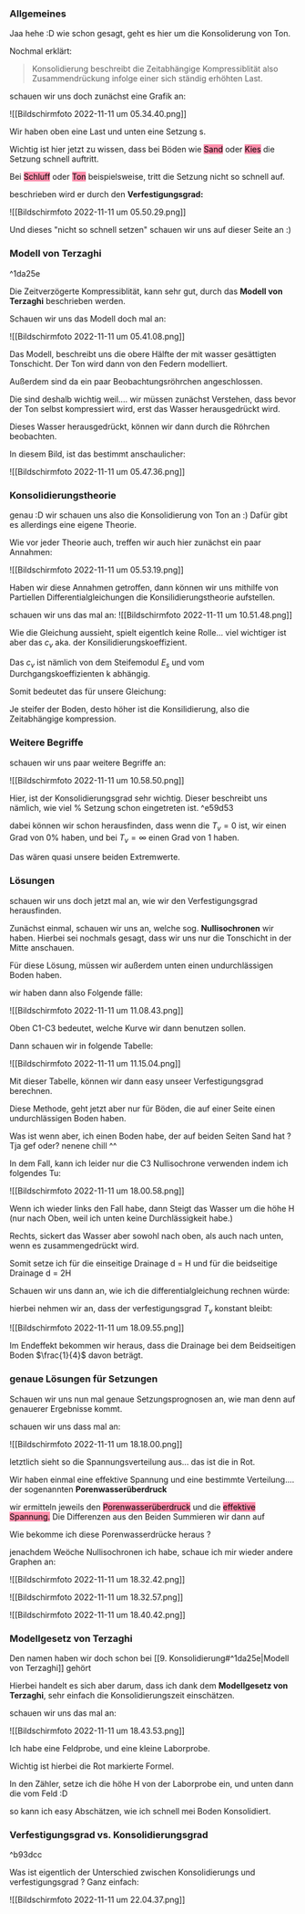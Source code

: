 ### Allgemeines
Jaa hehe :D wie schon gesagt, geht es hier um die Konsoliderung von Ton.

Nochmal erklärt:

>Konsolidierung beschreibt die Zeitabhängige Kompressiblität also Zusammendrückung infolge einer sich ständig erhöhten Last.

schauen wir uns doch zunächst eine Grafik an:

![[Bildschirm­foto 2022-11-11 um 05.34.40.png]]

Wir haben oben eine Last und unten eine Setzung s.

Wichtig ist hier jetzt zu wissen, dass bei Böden wie <mark style="background: #FF5582A6;">Sand</mark> oder <mark style="background: #FF5582A6;">Kies</mark> die Setzung schnell auftritt.

Bei <mark style="background: #FF5582A6;">Schluff</mark> oder <mark style="background: #FF5582A6;">Ton</mark> beispielsweise, tritt die Setzung nicht so schnell auf.

beschrieben wird er durch den **Verfestigungsgrad:**

![[Bildschirm­foto 2022-11-11 um 05.50.29.png]]

Und dieses "nicht so schnell setzen" schauen wir uns auf dieser Seite an :)

### Modell von Terzaghi

^1da25e

Die Zeitverzögerte Kompressiblität, kann sehr gut, durch das **Modell von Terzaghi** beschrieben werden.

Schauen wir uns das Modell doch mal an:

![[Bildschirm­foto 2022-11-11 um 05.41.08.png]]

Das Modell, beschreibt uns die obere Hälfte der mit wasser gesättigten Tonschicht. Der Ton wird dann von den Federn modelliert.

Außerdem sind da ein paar Beobachtungsröhrchen angeschlossen.

Die sind deshalb wichtig weil.... wir müssen zunächst Verstehen, dass bevor der Ton selbst kompressiert wird, erst das Wasser herausgedrückt wird. 

Dieses Wasser herausgedrückt, können wir dann durch die Röhrchen beobachten.

In diesem Bild, ist das bestimmt anschaulicher:

![[Bildschirm­foto 2022-11-11 um 05.47.36.png]]

### Konsolidierungstheorie
genau :D wir schauen uns also die Konsolidierung von Ton an :) Dafür gibt es allerdings eine eigene Theorie.

Wie vor jeder Theorie auch, treffen wir auch hier zunächst ein paar Annahmen:

![[Bildschirm­foto 2022-11-11 um 05.53.19.png]]

Haben wir diese Annahmen getroffen, dann können wir uns mithilfe von Partiellen Differentialgleichungen die Konsilidierungstheorie aufstellen.

schauen wir uns das mal an:
![[Bildschirm­foto 2022-11-11 um 10.51.48.png]]

Wie die Gleichung aussieht, spielt eigentlch keine Rolle... viel wichtiger ist aber das $c_v$ aka. der Konsilidierungskoeffizient.

Das $c_v$ ist nämlich von dem Steifemodul $E_s$ und vom Durchgangskoeffizienten k abhängig.

Somit bedeutet das für unsere Gleichung:

Je steifer der Boden, desto höher ist die Konsilidierung, also die Zeitabhängige kompression.

### Weitere Begriffe
schauen wir uns paar weitere Begriffe an:

![[Bildschirm­foto 2022-11-11 um 10.58.50.png]]

Hier, ist der Konsolidierungsgrad sehr wichtig. Dieser beschreibt uns nämlich, wie viel % Setzung schon eingetreten ist. ^e59d53

dabei können wir schon herausfinden, dass wenn die $T_v = 0$ ist, wir einen Grad von 0% haben, und bei $T_v = \infty$ einen Grad von 1 haben.

Das wären quasi unsere beiden Extremwerte.

### Lösungen
schauen wir uns doch jetzt mal an, wie wir den Verfestigungsgrad herausfinden.

Zunächst einmal, schauen wir uns an, welche sog. **Nullisochronen** wir haben. Hierbei sei nochmals gesagt, dass wir uns nur die Tonschicht in der Mitte anschauen.

Für diese Lösung, müssen wir außerdem unten einen undurchlässigen Boden haben.

wir haben dann also Folgende fälle:

![[Bildschirm­foto 2022-11-11 um 11.08.43.png]]

Oben C1-C3 bedeutet, welche Kurve wir dann benutzen sollen.

Dann schauen wir in folgende Tabelle:

![[Bildschirm­foto 2022-11-11 um 11.15.04.png]]

Mit dieser Tabelle, können wir dann easy unseer Verfestigungsgrad berechnen.

Diese Methode, geht jetzt aber nur für Böden, die auf einer Seite einen undurchlässigen Boden haben.

Was ist wenn aber, ich einen Boden habe, der auf beiden Seiten Sand hat ? Tja gef oder? nenene chill ^^

In dem Fall, kann ich leider nur die C3 Nullisochrone verwenden indem ich folgendes Tu:

![[Bildschirm­foto 2022-11-11 um 18.00.58.png]]

Wenn ich wieder links den Fall habe, dann Steigt das Wasser um die höhe H (nur nach Oben, weil ich unten keine Durchlässigkeit habe.)

Rechts, sickert das Wasser aber sowohl nach oben, als auch nach unten, wenn es zusammengedrückt wird.

Somit setze ich für die einseitige Drainage d = H und für die beidseitige Drainage d = 2H

Schauen wir uns dann an, wie ich die differentialgleichung rechnen würde:

hierbei nehmen wir an, dass der verfestigungsgrad $T_v$ konstant bleibt:

![[Bildschirm­foto 2022-11-11 um 18.09.55.png]]

Im Endeffekt bekommen wir heraus, dass die Drainage bei dem Beidseitigen Boden $\frac{1}{4}$ davon beträgt.

### genaue Lösungen für Setzungen

Schauen wir uns nun mal genaue Setzungsprognosen an, wie man denn auf genauerer Ergebnisse kommt.

schauen wir uns dass mal an:

![[Bildschirm­foto 2022-11-11 um 18.18.00.png]]

letztlich sieht so die Spannungsverteilung aus... das ist die in Rot.


Wir haben einmal eine effektive Spannung und eine bestimmte Verteilung.... der sogenannten **Porenwasserüberdruck**

wir ermitteln jeweils den <mark style="background: #FF5582A6;">Porenwasserüberdruck</mark> und die <mark style="background: #FF5582A6;">effektive Spannung.</mark> Die Differenzen aus den Beiden Summieren wir dann auf

Wie bekomme ich diese Porenwasserdrücke heraus ?

jenachdem Weöche Nullisochronen ich habe, schaue ich mir wieder andere Graphen an:

![[Bildschirm­foto 2022-11-11 um 18.32.42.png]]

![[Bildschirm­foto 2022-11-11 um 18.32.57.png]]

![[Bildschirm­foto 2022-11-11 um 18.40.42.png]]

### Modellgesetz von Terzaghi

Den namen haben wir doch schon bei [[9. Konsolidierung#^1da25e|Modell von Terzaghi]] gehört

Hierbei handelt es sich aber darum, dass ich dank dem **Modellgesetz von Terzaghi**, sehr einfach die Konsolidierungszeit einschätzen.

schauen wir uns das mal an:

![[Bildschirm­foto 2022-11-11 um 18.43.53.png]]

Ich habe eine Feldprobe, und eine kleine Laborprobe.

Wichtig ist hierbei die Rot markierte Formel.

In den Zähler, setze ich die höhe H von der Laborprobe ein, und unten dann die vom Feld :D

so kann ich easy Abschätzen, wie ich schnell mei Boden Konsolidiert.

### Verfestigungsgrad vs. Konsolidierungsgrad

^b93dcc

Was ist eigentlich der Unterschied zwischen Konsolidierungs und verfestigungsgrad ? Ganz einfach:

![[Bildschirm­foto 2022-11-11 um 22.04.37.png]]